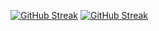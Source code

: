 [![GitHub Streak](https://streak-stats.demolab.com/?user=pallavireddy20)](https://git.io/streak-stats)
[![GitHub Streak](https://streak-stats.demolab.com/?user=pallavireddy20&theme=dark)](https://git.io/streak-stats)


